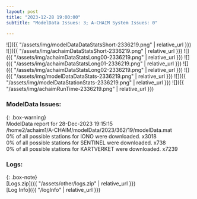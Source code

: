 ```yaml
---
layout: post
title: "2023-12-28 19:00:00"
subtitle: "ModelData Issues: 3; A-CHAIM System Issues: 0"

---
```


![]({{ "/assets/img/modelDataDataStatsShort-2336219.png" | relative_url }})
![]({{ "/assets/img/achaimDataStatsShort-2336219.png" | relative_url }})
![]({{ "/assets/img/achaimDataStatsLong00-2336219.png" | relative_url }})
![]({{ "/assets/img/achaimDataStatsLong01-2336219.png" | relative_url }})
![]({{ "/assets/img/achaimDataStatsLong02-2336219.png" | relative_url }})
![]({{ "/assets/img/modelDataDataStats-2336219.png" | relative_url }})
![]({{ "/assets/img/modelDataStationStats-2336219.png" | relative_url }})
![]({{ "/assets/img/achaimRunTime-2336219.png" | relative_url }})


### ModelData Issues:  
  
{: .box-warning}  
 ModelData report for 28-Dec-2023 19:15:15   
 /home2/achaim1/A-CHAIM/modelData/2023/362/19/modelData.mat   
 0% of all possible stations for IONO were downloaded. x3018   
 0% of all possible stations for SENTINEL were downloaded. x738   
 0% of all possible stations for KARTVERKET were downloaded. x7239   
  


### Logs:  
  
{: .box-note}  
[Logs.zip]({{ "/assets/other/logs.zip" | relative_url }})  
[Log Info]({{ "/logInfo" | relative_url }})  
